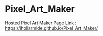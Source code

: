 # Pixel_Art_Maker
Hosted Pixel Art Maker Page Link : https://ihollarmide.github.io/Pixel_Art_Maker/
